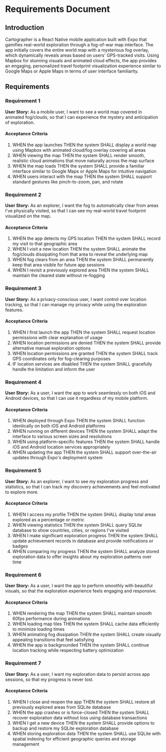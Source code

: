 # Requirements Document

## Introduction

Cartographer is a React Native mobile application built with Expo that gamifies real-world exploration through a fog-of-war map interface. The app initially covers the entire world map with a mysterious fog overlay, which dynamically reveals areas based on users' GPS-tracked visits. Using Mapbox for stunning visuals and animated cloud effects, the app provides an engaging, personalized travel footprint visualization experience similar to Google Maps or Apple Maps in terms of user interface familiarity.

## Requirements

### Requirement 1

**User Story:** As a mobile user, I want to see a world map covered in animated fog/clouds, so that I can experience the mystery and anticipation of exploration.

#### Acceptance Criteria

1. WHEN the app launches THEN the system SHALL display a world map using Mapbox with animated cloud/fog overlay covering all areas
2. WHEN viewing the map THEN the system SHALL render smooth, realistic cloud animations that move naturally across the map surface
3. WHEN the map loads THEN the system SHALL provide a familiar interface similar to Google Maps or Apple Maps for intuitive navigation
4. WHEN users interact with the map THEN the system SHALL support standard gestures like pinch-to-zoom, pan, and rotate

### Requirement 2

**User Story:** As an explorer, I want the fog to automatically clear from areas I've physically visited, so that I can see my real-world travel footprint visualized on the map.

#### Acceptance Criteria

1. WHEN the app detects my GPS location THEN the system SHALL record my visit to that geographic area
2. WHEN I visit a new location THEN the system SHALL animate the fog/clouds dissipating from that area to reveal the underlying map
3. WHEN fog clears from an area THEN the system SHALL permanently keep that area visible for future app sessions
4. WHEN I revisit a previously explored area THEN the system SHALL maintain the cleared state without re-fogging

### Requirement 3

**User Story:** As a privacy-conscious user, I want control over location tracking, so that I can manage my privacy while using the exploration features.

#### Acceptance Criteria

1. WHEN I first launch the app THEN the system SHALL request location permissions with clear explanation of usage
2. WHEN location permissions are denied THEN the system SHALL provide alternative manual exploration options
3. WHEN location permissions are granted THEN the system SHALL track GPS coordinates only for fog-clearing purposes
4. IF location services are disabled THEN the system SHALL gracefully handle the limitation and inform the user

### Requirement 4

**User Story:** As a user, I want the app to work seamlessly on both iOS and Android devices, so that I can use it regardless of my mobile platform.

#### Acceptance Criteria

1. WHEN deployed through Expo THEN the system SHALL function identically on both iOS and Android platforms
2. WHEN running on different devices THEN the system SHALL adapt the interface to various screen sizes and resolutions
3. WHEN using platform-specific features THEN the system SHALL handle iOS and Android location services appropriately
4. WHEN updating the app THEN the system SHALL support over-the-air updates through Expo's deployment system

### Requirement 5

**User Story:** As an explorer, I want to see my exploration progress and statistics, so that I can track my discovery achievements and feel motivated to explore more.

#### Acceptance Criteria

1. WHEN I access my profile THEN the system SHALL display total areas explored as a percentage or metric
2. WHEN viewing statistics THEN the system SHALL query SQLite database to show countries, cities, or regions I've visited
3. WHEN I make significant exploration progress THEN the system SHALL update achievement records in database and provide notifications or badges
4. WHEN comparing my progress THEN the system SHALL analyze stored exploration data to offer insights about my exploration patterns over time

### Requirement 6

**User Story:** As a user, I want the app to perform smoothly with beautiful visuals, so that the exploration experience feels engaging and responsive.

#### Acceptance Criteria

1. WHEN rendering the map THEN the system SHALL maintain smooth 60fps performance during animations
2. WHEN loading map tiles THEN the system SHALL cache data efficiently to minimize loading times
3. WHEN animating fog dissipation THEN the system SHALL create visually appealing transitions that feel satisfying
4. WHEN the app is backgrounded THEN the system SHALL continue location tracking while respecting battery optimization

### Requirement 7

**User Story:** As a user, I want my exploration data to persist across app sessions, so that my progress is never lost.

#### Acceptance Criteria

1. WHEN I close and reopen the app THEN the system SHALL restore all previously explored areas from SQLite database
2. WHEN the app crashes or is force-closed THEN the system SHALL recover exploration data without loss using database transactions
3. WHEN I get a new device THEN the system SHALL provide options to backup and restore my SQLite exploration database
4. WHEN storing exploration data THEN the system SHALL use SQLite with spatial indexing for efficient geographic queries and storage management